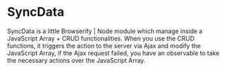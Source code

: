 # SyncData
SyncData is a little Browserify | Node module which manage inside a JavaScript Array + CRUD functionalities. When you use the CRUD functions, it triggers the action to the server via Ajax and modify the JavaScript Array, if the Ajax request failed, you have an observable to take the necessary actions over the JavaScript Array.

